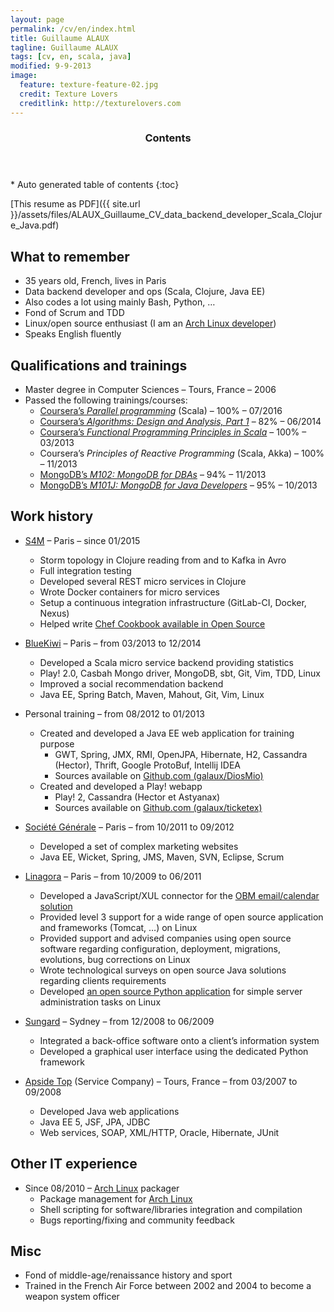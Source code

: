 ```yaml
---
layout: page
permalink: /cv/en/index.html
title: Guillaume ALAUX
tagline: Guillaume ALAUX
tags: [cv, en, scala, java]
modified: 9-9-2013
image:
  feature: texture-feature-02.jpg
  credit: Texture Lovers
  creditlink: http://texturelovers.com
---
```


<section id="table-of-contents" class="toc">
  <header>
    <h3 >Contents</h3>
  </header>
<div id="drawer" markdown="1">
*  Auto generated table of contents
{:toc}
</div>
</section><!-- /#table-of-contents -->

[This resume as PDF]({{ site.url }}/assets/files/ALAUX_Guillaume_CV_data_backend_developer_Scala_Clojure_Java.pdf)

## What to remember

- 35 years old, French, lives in Paris
- Data backend developer and ops (Scala, Clojure, Java EE)
- Also codes a lot using mainly Bash, Python, …
- Fond of Scrum and TDD
- Linux/open source enthusiast (I am an [Arch Linux developer](https://www.archlinux.org/developers/#guillaume))
- Speaks English fluently

## Qualifications and trainings

- Master degree in Computer Sciences – Tours, France – 2006
- Passed the following trainings/courses:
  - [Coursera’s *Parallel programming*](https://www.coursera.org/learn/parprog1) (Scala) – 100% – 07/2016
  - [Coursera’s *Algorithms: Design and Analysis, Part 1*](https://www.coursera.org/learn/algorithm-design-analysis) – 82% – 06/2014
  - [Coursera’s *Functional Programming Principles in Scala*](https://www.coursera.org/learn/progfun1) – 100% – 03/2013
  - Coursera’s *Principles of Reactive Programming* (Scala, Akka) – 100% – 11/2013
  - [MongoDB’s *M102: MongoDB for DBAs*](https://university.mongodb.com/courses/M102/about) – 94% – 11/2013
  - [MongoDB’s *M101J: MongoDB for Java Developers*](https://university.mongodb.com/courses/M101J/about) – 95% – 10/2013

## Work history

- [S4M](http://www.s4m.io/) – Paris – since 01/2015
  - Storm topology in Clojure reading from and to Kafka in Avro
  - Full integration testing
  - Developed several REST micro services in Clojure
  - Wrote Docker containers for micro services
  - Setup a continuous integration infrastructure (GitLab-CI, Docker, Nexus)
  - Helped write [Chef Cookbook available in Open Source](https://gitlab.com/s4m-chef-repositories/storm-platform)

- [BlueKiwi](http://www.bluekiwi-software.com/fr/) – Paris – from 03/2013 to 12/2014
  - Developed a Scala micro service backend providing statistics
  - Play! 2.0, Casbah Mongo driver, MongoDB, sbt, Git, Vim, TDD, Linux
  - Improved a social recommendation backend
  - Java EE, Spring Batch, Maven, Mahout, Git, Vim, Linux

- Personal training – from 08/2012 to 01/2013
  - Created and developed a Java EE web application for training purpose
    - GWT, Spring, JMX, RMI, OpenJPA, Hibernate, H2, Cassandra (Hector), Thrift, Google ProtoBuf, Intellij IDEA
    - Sources available on [Github.com (galaux/DiosMio)](https://github.com/galaux/diosmio)
  - Created and developed a Play! webapp
    - Play! 2, Cassandra (Hector et Astyanax)
    - Sources available on [Github.com (galaux/ticketex)](https://github.com/galaux/ticketex)

- [Société Générale](http://societegenerale.fr/) – Paris – from 10/2011 to 09/2012
  - Developed a set of complex marketing websites
  - Java EE, Wicket, Spring, JMS, Maven, SVN, Eclipse, Scrum

- [Linagora](http://www.linagora.com/) – Paris – from 10/2009 to 06/2011
  - Developed a JavaScript/XUL connector for the [OBM email/calendar solution](http://www.obm.org/)
  - Provided level 3 support for a wide range of open source application and frameworks (Tomcat, …) on Linux
  - Provided support and advised companies using open source software regarding configuration, deployment, migrations, evolutions, bug corrections on Linux
  - Wrote technological surveys on open source Java solutions regarding clients requirements
  - Developed [an open source Python application](https://github.com/bdonnette/PACHA) for simple server administration tasks on Linux

- [Sungard](http://www.sungard.com/) – Sydney – from 12/2008 to 06/2009
  - Integrated a back-office software onto a client’s information system
  - Developed a graphical user interface using the dedicated Python framework

- [Apside Top](http://www.apside.fr) (Service Company) – Tours, France – from 03/2007 to 09/2008
  - Developed Java web applications
  - Java EE 5, JSF, JPA, JDBC
  - Web services, SOAP, XML/HTTP, Oracle, Hibernate, JUnit

## Other IT experience

- Since 08/2010 – [Arch Linux](http://www.archlinux.org/) packager
  - Package management for [Arch Linux](http://www.archlinux.org/)
  - Shell scripting for software/libraries integration and compilation
  - Bugs reporting/fixing and community feedback

## Misc

- Fond of middle-age/renaissance history and sport
- Trained in the French Air Force between 2002 and 2004 to become a weapon system officer
